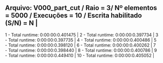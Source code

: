Arquivo: V000_part_cut / Raio = 3/ Nº elementos = 5000 / Execuções = 10 / Escrita habilitado (S/N) = N |
-----------------------------------------------------------------------------------
 1 - Total runtime: 0:00:00:0.401475 |
 2 - Total runtime: 0:00:00:0.397734 |
 3 - Total runtime: 0:00:00:0.397735 |
 4 - Total runtime: 0:00:00:0.400486 |
 5 - Total runtime: 0:00:00:0.398120 |
 6 - Total runtime: 0:00:00:0.400262 |
 7 - Total runtime: 0:00:00:0.398440 |
 8 - Total runtime: 0:00:00:0.400786 |
 9 - Total runtime: 0:00:00:0.449410 |
 10 - Total runtime: 0:00:00:0.405052 |
